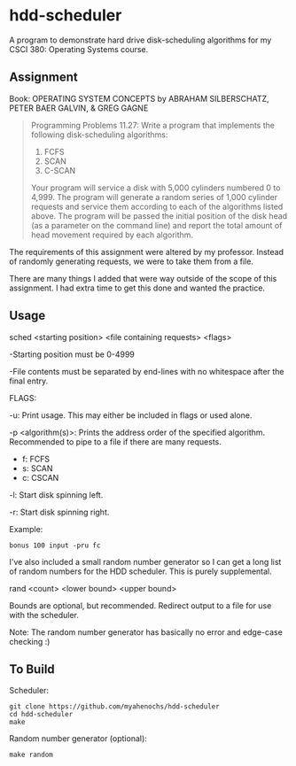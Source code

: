 # hdd-scheduler

A program to demonstrate hard drive disk-scheduling algorithms for my CSCI 380: Operating Systems course.

## Assignment


Book: OPERATING SYSTEM CONCEPTS by ABRAHAM SILBERSCHATZ, PETER BAER GALVIN, & GREG GAGNE

>Programming Problems 11.27: Write a program that implements the following disk-scheduling algorithms: 
>1. FCFS 
>2. SCAN 
>3. C-SCAN
>
>Your program will service a disk with 5,000 cylinders numbered 0 to 4,999. The program will generate a random series of 1,000 cylinder requests and service them according to each of the algorithms listed above. The program will be passed the initial position of the disk head (as a parameter on the command line) and report the total amount of head movement required by each algorithm.

The requirements of this assignment were altered by my professor. Instead of randomly generating requests, we were to take them from a file.

There are many things I added that were way outside of the scope of this assignment. I had extra time to get this done and wanted the practice.

## Usage


sched \<starting position\> \<file containing requests\> \<flags\>

-Starting position must be 0-4999

-File contents must be separated by end-lines with no whitespace after the final entry.

FLAGS:

-u: Print usage. This may either be included in flags or used alone.

-p <algorithm(s)>: Prints the address order of the specified algorithm. Recommended to pipe to a file if there are many requests. 
* f: FCFS
* s: SCAN
* c: CSCAN

-l: Start disk spinning left.

-r: Start disk spinning right.

Example: 
    
    bonus 100 input -pru fc


I've also included a small random number generator so I can get a long list of random numbers for the HDD scheduler. This is purely supplemental.

rand \<count\> \<lower bound\> \<upper bound\>

Bounds are optional, but recommended.
Redirect output to a file for use with the scheduler.

Note: The random number generator has basically no error and edge-case checking :)

## To Build


Scheduler:

    git clone https://github.com/myahenochs/hdd-scheduler
    cd hdd-scheduler
    make

Random number generator (optional):

    make random
